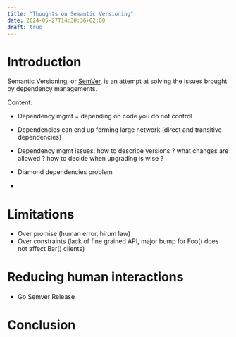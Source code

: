 ```yaml
---
title: "Thoughts on Semantic Versioning"
date: 2024-05-27T14:30:36+02:00
draft: true
---
```


# Introduction

Semantic Versioning, or [SemVer](https://semver.org/spec/v2.0.0.html), is an attempt at solving the issues brought by dependency managements.



Content:

- Dependency mgmt = depending on code you do not control
- Dependencies can end up forming large network (direct and transitive dependencies)

- Dependency mgmt issues: how to describe versions ? what changes are allowed ? how to decide when upgrading is wise ?

- Diamond dependencies problem
- 

# Limitations

- Over promise (human error, hirum law)
- Over constraints (lack of fine grained API, major bump for Foo() does not affect Bar() clients)



# Reducing human interactions

- Go Semver Release



# Conclusion


